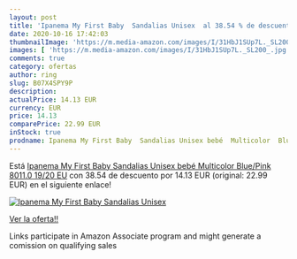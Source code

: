 ```yaml
---
layout: post
title: 'Ipanema My First Baby  Sandalias Unisex  al 38.54 % de descuento'
date: 2020-10-16 17:42:03
thumbnailImage: 'https://m.media-amazon.com/images/I/31HbJ1SUp7L._SL200_.jpg'
images: [ 'https://m.media-amazon.com/images/I/31HbJ1SUp7L._SL200_.jpg' ]
comments: true
category: ofertas
author: ring
slug: B07X4SPY9P
description:
actualPrice: 14.13 EUR
currency: EUR
price: 14.13
comparePrice: 22.99 EUR
inStock: true
prodname: Ipanema My First Baby  Sandalias Unisex bebé  Multicolor  Blue/Pink 8011.0   19/20 EU
---
```


Está [Ipanema My First Baby  Sandalias Unisex bebé  Multicolor  Blue/Pink 8011.0   19/20 EU](https://www.amazon.es/dp/B07X4SPY9P/?tag=tolees-21) con 38.54 de descuento por 14.13 EUR (original: 22.99 EUR) en el siguiente enlace!

[![Ipanema My First Baby  Sandalias Unisex ](https://m.media-amazon.com/images/I/31HbJ1SUp7L._SL200_.jpg)](https://www.amazon.es/dp/B07X4SPY9P/?tag=tolees-21)

[Ver la oferta!!](https://www.amazon.es/dp/B07X4SPY9P/?tag=tolees-21)

Links participate in Amazon Associate program and might generate a comission on qualifying sales


